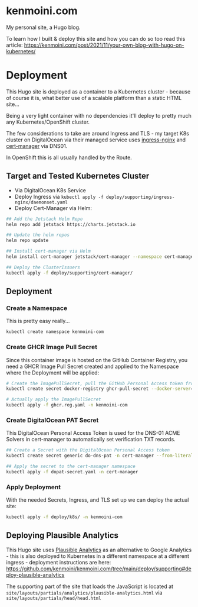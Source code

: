 # kenmoini.com

My personal site, a Hugo blog.

To learn how I built & deploy this site and how you can do so too read this article: https://kenmoini.com/post/2021/11/your-own-blog-with-hugo-on-kubernetes/

# Deployment

This Hugo site is deployed as a container to a Kubernetes cluster - because of course it is, what better use of a scalable platform than a static HTML site...

Being a very light container with no dependencies it'll deploy to pretty much any Kubernetes/OpenShift cluster.

The few considerations to take are around Ingress and TLS - my target K8s cluster on DigitalOcean via their managed service uses [ingress-nginx](https://github.com/kubernetes/ingress-nginx) and [cert-manager](https://cert-manager.io/docs/) via DNS01.

In OpenShift this is all usually handled by the Route.

## Target and Tested Kubernetes Cluster

- Via DigitalOcean K8s Service
- Deploy Ingress via `kubectl apply -f deploy/supporting/ingress-nginx/daemonset.yaml`
- Deploy Cert-Manager via Helm:

```bash
## Add the Jetstack Helm Repo
helm repo add jetstack https://charts.jetstack.io

## Update the helm repos
helm repo update

## Install cert-manager via Helm
helm install cert-manager jetstack/cert-manager --namespace cert-manager --create-namespace --version v1.5.4 --set installCRDs=true

## Deploy the ClusterIssuers
kubectl apply -f deploy/supporting/cert-manager/
```

## Deployment

### Create a Namespace

This is pretty easy really...

```bash
kubectl create namespace kenmoini-com
```

### Create GHCR Image Pull Secret

Since this container image is hosted on the GitHub Container Registry, you need a GHCR Image Pull Secret created and applied to the Namespace where the Deployment will be applied:

```bash
# Create the ImagePullSecret, pull the GitHub Personal Access token from ~./ghPAT
kubectl create secret docker-registry ghcr-pull-secret --docker-server=ghcr.io --docker-username=kenmoini --docker-password=$(cat ~/.ghPAT) --docker-email=ken@kenmoini.com --dry-run=client -o yaml > ghcr.reg.yaml

# Actually apply the ImagePullSecret
kubectl apply -f ghcr.reg.yaml -n kenmoini-com
```

### Create DigitalOcean PAT Secret

This DigitalOcean Personal Access Token is used for the DNS-01 ACME Solvers in cert-manager to automatically set verification TXT records.

```bash
## Create a Secret with the DigitalOcean Personal Access token
kubectl create secret generic do-dns-pat -n cert-manager --from-literal=access-token=$(cat ~/.doPAT) --dry-run=client -o yaml > dopat-secret.yaml

## Apply the secret to the cert-manager namespace
kubectl apply -f dopat-secret.yaml -n cert-manager
```

### Apply Deployment

With the needed Secrets, Ingress, and TLS set up we can deploy the actual site:

```bash
kubectl apply -f deploy/k8s/ -n kenmoini-com
```

## Deploying Plausible Analytics

This Hugo site uses [Plausible Analytics](https://plausible.io/self-hosted-web-analytics) as an alternative to Google Analytics - this is also deployed to Kubernetes in a different namespace at a different ingress - deployment instructions are here: https://github.com/kenmoini/kenmoini.com/tree/main/deploy/supporting#deploy-plausible-analytics

The supporting part of the site that loads the JavaScript is located at `site/layouts/partials/analytics/plausible-analytics.html` via `site/layouts/partials/head/head.html`